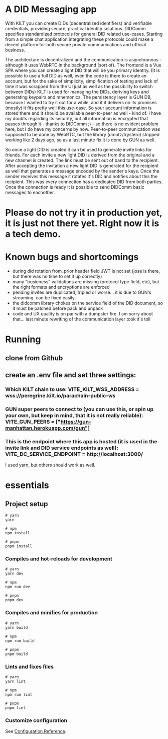 # A DID Messaging app

With KILT you can create DIDs (decentralized identifiers) and verifiable credentials, providing secure, practical identity solutions. DIDComm specifies standardized protocols for general DID related use-cases. Starting from a simple chat application integrating these protocols could make a decent platform for both secure private communications and official business.

The architecture is decentralized and the communication is asynchronous - although it uses WebRTC in the background (sort of).
The frontend is a Vue SPA where you can create a light DID that will be you primary identity. (It is possible to use a full DID as well, even the code is there to create an account, but for the sake of simplicity, simplification of testing and lack of time it was scrapped from the UI just as well as the possibility to switch between DIDs) KILT is used for managing the DIDs, deriving keys and generating keypairs and mnemonics.
The persistency layer is GUN DB, because I wanted to try it out for a while, and if it delivers on its promises (mostly) it fits pretty well this use-case. So your account information is stored there and it should be available peer-to-peer as well - kind of. I have my doubts regarding its security, but all information is encrypted that passes through it - thanks to DIDComm ;) - so there is no evident problem here, but I do have my concerns by now.
Peer-to-peer communication was supposed to be done by WebRTC, but the library (dmotz/trystero) stopped working like 2 days ago, so as a last minute fix it is done by GUN as well.

So once a light DID is created it can be used to generate invite links for friends. For each invite a new light DID is derived from the original and a new channel is created. The link must be sent out of band to the recipient. After accepting the invitation a new light DID is generated for the recipient as well that generates a message encoded by the sender's keys. Once the sender receives this message it rotates it's DID and notifies about this the recipient. This was every connection has a dedicated DID from both parties. Once the connection is ready it is possible to send DIDComm basic messages to eachother.

# Please do not try it in production yet, it is just not there yet. Right now it is a tech demo.

# Known bugs and shortcomings

* during did rotation from_prior header field JWT is not set (jose is there, but there was no time to set it up correctly)
* many "busieness" validations are missing (protocol type field, etc), but the right formats and encryptions are enforced
* pending invites are duplicated, tripled or worse... it is due to GUN's streaming. can be fixed easily
* the didcomm library chokes on the service field of the DID document, so it must be patched before pack and unpack
* code and UX quality is on par with a dumpster fire, I am sorry about that... last minute rewriting of the communication layer took it's toll

# Running

## clone from Github

## create an .env file and set three settings:

### Which KILT chain to use: VITE_KILT_WSS_ADDRESS = wss://peregrine.kilt.io/parachain-public-ws

### GUN super peers to connect to (you can use this, or spin up your own, but keep in mind, that it is not really reliable): VITE_GUN_PEERS = ["https://gun-manhattan.herokuapp.com/gun"]

### This is the endpoint where this app is hosted (it is used in the invite link and DID service endpoints as well): VITE_DC_SERVICE_ENDPOINT = http://localhost:3000/

I used yarn, but others should work as well.

# essentials

## Project setup

```
# yarn
yarn

# npm
npm install

# pnpm
pnpm install
```

### Compiles and hot-reloads for development

```
# yarn
yarn dev

# npm
npm run dev

# pnpm
pnpm dev
```

### Compiles and minifies for production

```
# yarn
yarn build

# npm
npm run build

# pnpm
pnpm build
```

### Lints and fixes files

```
# yarn
yarn lint

# npm
npm run lint

# pnpm
pnpm lint
```

### Customize configuration

See [Configuration Reference](https://vitejs.dev/config/).
